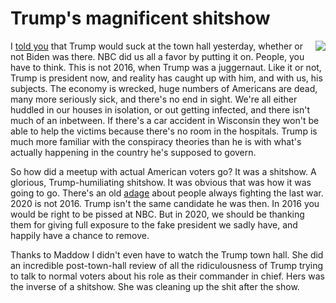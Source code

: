 # Trump's magnificent shitshow
<img src="http://scripting.com/images/2020/09/04/trumpCartoon.png" border="0" align="right">I <a href="http://scripting.com/2020/10/15.html#a130631">told you</a> that Trump would suck at the town hall yesterday, whether or not Biden was there. NBC did us all a favor by putting it on. People, you have to think. This is not 2016, when Trump was a juggernaut. Like it or not, Trump is president now, and reality has caught up with him, and with us, his subjects. The economy is wrecked, huge numbers of Americans are dead, many more seriously sick, and there's no end in sight. We're all either huddled in our houses in isolation, or out getting infected, and there isn't much of an inbetween. If there's a car accident in Wisconsin they won't be able to help the victims because there's no room in the hospitals. Trump is much more familiar with the conspiracy theories than he is with what's actually happening in the country he's supposed to govern.

So how did a meetup with actual American voters go? It was a shitshow. A glorious, Trump-humiliating shitshow. It was obvious that was how it was going to go. There's an old <a href="https://www.quora.com/What-does-it-mean-by-generals-always-fight-the-last-war">adage</a> about people always fighting the last war. 2020 is not 2016. Trump isn't the same candidate he was then. In 2016 you would be right to be pissed at NBC. But in 2020, we should be thanking them for giving full exposure to the fake president we sadly have, and happily have a chance to remove. 

Thanks to Maddow I didn't even have to watch the Trump town hall. She did an incredible post-town-hall review of all the ridiculousness of Trump trying to talk to normal voters about his role as their commander in chief. Hers was the inverse of a shitshow. She was cleaning up the shit after the show. 

